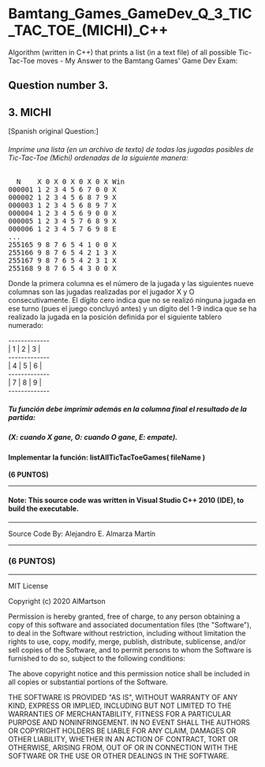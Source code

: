 # Bamtang_Games_GameDev_Q_3_TIC_TAC_TOE_(MICHI)_C++
Algorithm (written in C++) that prints a list (in a text file) of all possible Tic-Tac-Toe moves - My Answer to the Bamtang Games' Game Dev Exam:

## Question number 3.
## 3. MICHI

[Spanish original Question:]

###### Imprime una lista (en un archivo de texto) de todas las jugadas posibles de Tic-Tac-Toe (Michi) ordenadas de la siguiente manera:

<pre>  N    X 0 X 0 X 0 X 0 X Win
000001 1 2 3 4 5 6 7 0 0 X  
000002 1 2 3 4 5 6 8 7 9 X  
000003 1 2 3 4 5 6 8 9 7 X  
000004 1 2 3 4 5 6 9 0 0 X  
000005 1 2 3 4 5 7 6 8 9 X  
000006 1 2 3 4 5 7 6 9 8 E  
...  
255165 9 8 7 6 5 4 1 0 0 X  
255166 9 8 7 6 5 4 2 1 3 X  
255167 9 8 7 6 5 4 2 3 1 X  
255168 9 8 7 6 5 4 3 0 0 X  
</pre>

  Donde la primera columna es el número de la jugada y las siguientes nueve columnas son las jugadas realizadas por el jugador X y O consecutivamente. El dígito cero indica que no se realizó ninguna jugada en ese turno (pues el juego concluyó antes) y un dígito del 1-9 indica que se ha realizado la jugada en la posición definida por el siguiente tablero numerado:

-------------<br />
| 1 | 2 | 3 |  
-------------<br />
| 4 | 5 | 6 |  
-------------<br />
| 7 | 8 | 9 |  
-------------<br />

##### Tu función debe imprimir además en la columna final el resultado de la partida:
  
##### (X: cuando X gane, O: cuando O gane, E: empate).

#### Implementar la función: listAllTicTacToeGames( fileName )

<strong> (6 PUNTOS) </strong>

*******************************************************************************

#### Note: This source code was written in Visual Studio C++ 2010 (IDE), to build the executable.

*******************************************************************************
Source Code By:	 Alejandro E. Almarza Martín
*******************************************************************************

### (6 PUNTOS)

*******************************************************************************

MIT License

Copyright (c) 2020 AlMartson

Permission is hereby granted, free of charge, to any person obtaining a copy
of this software and associated documentation files (the "Software"), to deal
in the Software without restriction, including without limitation the rights
to use, copy, modify, merge, publish, distribute, sublicense, and/or sell
copies of the Software, and to permit persons to whom the Software is
furnished to do so, subject to the following conditions:

The above copyright notice and this permission notice shall be included in all
copies or substantial portions of the Software.

THE SOFTWARE IS PROVIDED "AS IS", WITHOUT WARRANTY OF ANY KIND, EXPRESS OR
IMPLIED, INCLUDING BUT NOT LIMITED TO THE WARRANTIES OF MERCHANTABILITY,
FITNESS FOR A PARTICULAR PURPOSE AND NONINFRINGEMENT. IN NO EVENT SHALL THE
AUTHORS OR COPYRIGHT HOLDERS BE LIABLE FOR ANY CLAIM, DAMAGES OR OTHER
LIABILITY, WHETHER IN AN ACTION OF CONTRACT, TORT OR OTHERWISE, ARISING FROM,
OUT OF OR IN CONNECTION WITH THE SOFTWARE OR THE USE OR OTHER DEALINGS IN THE
SOFTWARE.
